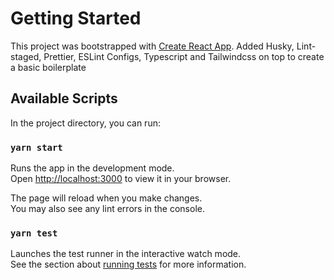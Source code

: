 # Getting Started

This project was bootstrapped with [Create React App](https://github.com/facebook/create-react-app). Added Husky, Lint-staged, Prettier, ESLint Configs, Typescript and Tailwindcss on top to create a basic boilerplate

## Available Scripts

In the project directory, you can run:

### `yarn start`

Runs the app in the development mode.\
Open [http://localhost:3000](http://localhost:3000) to view it in your browser.

The page will reload when you make changes.\
You may also see any lint errors in the console.

### `yarn test`

Launches the test runner in the interactive watch mode.\
See the section about [running tests](https://facebook.github.io/create-react-app/docs/running-tests) for more information.
